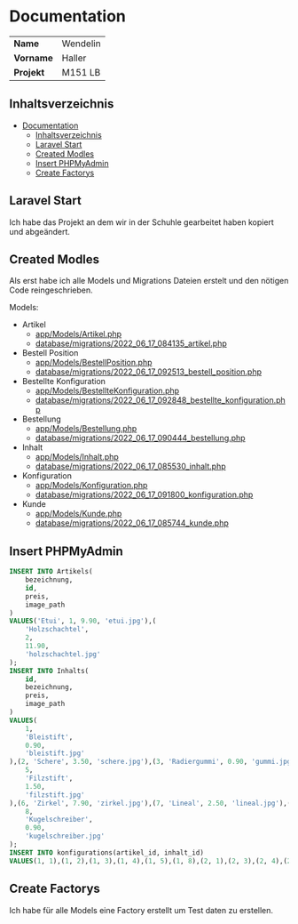 # Documentation

|             |          |
| ----------- | -------- |
| **Name**    | Wendelin |
| **Vorname** | Haller   |
| **Projekt** | M151 LB  |

## Inhaltsverzeichnis
- [Documentation](#documentation)
  - [Inhaltsverzeichnis](#inhaltsverzeichnis)
  - [Laravel Start](#laravel-start)
  - [Created Modles](#created-modles)
  - [Insert PHPMyAdmin](#insert-phpmyadmin)
  - [Create Factorys](#create-factorys)


## Laravel Start
Ich habe das Projekt an dem wir in der Schuhle gearbeitet haben kopiert und abgeändert.


## Created Modles
Als erst habe ich alle Models und Migrations Dateien erstelt und den nötigen Code reingeschrieben.

Models:
- Artikel
  - [app/Models/Artikel.php](app/Models/Artikel.php)
  - [database/migrations/2022_06_17_084135_artikel.php](database/migrations/2022_06_17_084135_artikel.php)
- Bestell Position
  - [app/Models/BestellPosition.php](app/Models/BestellPosition.php)
  - [database/migrations/2022_06_17_092513_bestell_position.php](database/migrations/2022_06_17_092513_bestell_position.php)
- Bestellte Konfiguration
  - [app/Models/BestellteKonfiguration.php](app/Models/BestellteKonfiguration.php)
  - [database/migrations/2022_06_17_092848_bestellte_konfiguration.php](database/migrations/2022_06_17_092848_bestellte_konfiguration.php)
- Bestellung
  - [app/Models/Bestellung.php](app/Models/Bestellung.php)
  - [database/migrations/2022_06_17_090444_bestellung.php](database/migrations/2022_06_17_090444_bestellung.php)
- Inhalt
  - [app/Models/Inhalt.php](app/Models/Inhalt.php)
  - [database/migrations/2022_06_17_085530_inhalt.php](database/migrations/2022_06_17_085530_inhalt.php)
- Konfiguration
  - [app/Models/Konfiguration.php](app/Models/Konfiguration.php)
  - [database/migrations/2022_06_17_091800_konfiguration.php](database/migrations/2022_06_17_091800_konfiguration.php)
- Kunde
  - [app/Models/Kunde.php](app/Models/Kunde.php)
  - [database/migrations/2022_06_17_085744_kunde.php](database/migrations/2022_06_17_085744_kunde.php)


## Insert PHPMyAdmin
```sql
INSERT INTO Artikels(
    bezeichnung,
    id,
    preis,
    image_path
)
VALUES('Etui', 1, 9.90, 'etui.jpg'),(
    'Holzschachtel',
    2,
    11.90,
    'holzschachtel.jpg'
);
INSERT INTO Inhalts(
    id,
    bezeichnung,
    preis,
    image_path
)
VALUES(
    1,
    'Bleistift',
    0.90,
    'bleistift.jpg'
),(2, 'Schere', 3.50, 'schere.jpg'),(3, 'Radiergummi', 0.90, 'gummi.jpg'),(4, 'Spitzer', 5.00, 'spitzer.jpg'),(
    5,
    'Filzstift',
    1.50,
    'filzstift.jpg'
),(6, 'Zirkel', 7.90, 'zirkel.jpg'),(7, 'Lineal', 2.50, 'lineal.jpg'),(
    8,
    'Kugelschreiber',
    0.90,
    'kugelschreiber.jpg'
);
INSERT INTO konfigurations(artikel_id, inhalt_id)
VALUES(1, 1),(1, 2),(1, 3),(1, 4),(1, 5),(1, 8),(2, 1),(2, 3),(2, 4),(2, 5),(2, 6),(2, 7),(2, 8);
```

## Create Factorys
Ich habe für alle Models eine Factory erstellt um Test daten zu erstellen.